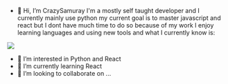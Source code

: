 - 👋 Hi, I’m CrazySamuray I'm a mostly self taught developer and I currently mainly use python
my current goal is to master javascript and react but I dont have much time to do so because of my work
I enjoy learning languages and using new tools and what I currently know is:

<img   src="https://camo.githubusercontent.com/895b22c9deb1a110a756a9cfa37038ea6a4c7fa8435e2b26cdab78d18a11f57c/68747470733a2f2f696d672e736869656c64732e696f2f62616467652f2d507974686f6e2d3030376166663f7374796c653d666c6174266c6f676f3d707974686f6e266c6f676f436f6c6f723d7768697465"/>


- 👀 I’m interested in Python and React
- 🌱 I’m currently learning React
- 💞️ I’m looking to collaborate on ...
